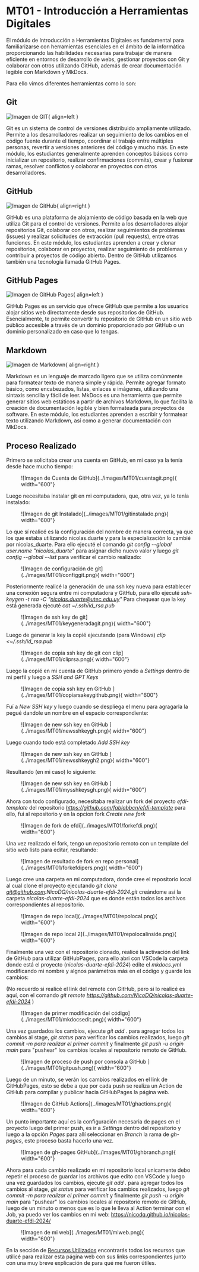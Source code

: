 
[recursos-utilizados]: https://nicodq.github.io/nicolas-duarte-efdi-2024/recursos-utilizados/recursos/

# MT01 - Introducción a Herramientas Digitales


El módulo de Introducción a Herramientas Digitales es fundamental para familiarizarse con herramientas esenciales en el ámbito de la informática proporcionando las habilidades necesarias para trabajar de manera eficiente en entornos de desarrollo de webs, gestionar proyectos con Git y colaborar con otros  utilizando GitHub, además de crear documentación legible con Markdown y MkDocs. 

Para ello vimos diferentes herramientas como lo son: 


## Git

![Imagen de GIT](../images/MT01/git.png#mt01){ align=left }

Git es un sistema de control de versiones distribuido ampliamente utilizado. Permite a los desarrolladores realizar un seguimiento de los cambios en el código fuente durante el tiempo, coordinar el trabajo entre múltiples personas, revertir a versiones anteriores del código y mucho más. En este módulo, los estudiantes generalmente aprenden conceptos básicos como inicializar un repositorio, realizar confirmaciones (commits), crear y fusionar ramas, resolver conflictos y colaborar en proyectos con otros desarrolladores.


## GitHub

![Imagen de GitHub](../images/MT01/github.png#mt01){ align=right }

GitHub es una plataforma de alojamiento de código basada en la web que utiliza Git para el control de versiones. Permite a los desarrolladores alojar repositorios Git, colaborar con otros, realizar seguimientos de problemas (issues) y realizar solicitudes de extracción (pull requests), entre otras funciones. En este módulo, los estudiantes aprenden a crear y clonar repositorios, colaborar en proyectos, realizar seguimiento de problemas y contribuir a proyectos de código abierto. Dentro de GitHub utilizamos también una tecnología llamada GitHub Pages.

## GitHub Pages

![Imagen de GitHub Pages](../images/MT01/githubp.png#mt01){ align=left }

GitHub Pages es un servicio que ofrece GitHub que permite a los usuarios alojar sitios web directamente desde sus repositorios de GitHub. Esencialmente, te permite convertir tu repositorio de GitHub en un sitio web público accesible a través de un dominio proporcionado por GitHub o un dominio personalizado en caso que lo tengas.

## Markdown 

![Imagen de Markdown](../images/MT01/markdown.png#mt01){ align=right }

Markdown es un lenguaje de marcado ligero que se utiliza comúnmente para formatear texto de manera simple y rápida. Permite agregar formato básico, como encabezados, listas, enlaces e imágenes, utilizando una sintaxis sencilla y fácil de leer. MkDocs es una herramienta que permite generar sitios web estáticos a partir de archivos Markdown, lo que facilita la creación de documentación legible y bien formateada para proyectos de software. En este módulo, los estudiantes aprenden a escribir y formatear texto utilizando Markdown, así como a generar documentación con MkDocs.

## Proceso Realizado

Primero se solicitaba crear una cuenta en GitHub, en mi caso ya la tenía desde hace mucho tiempo:

<figure markdown="span">
  ![Imagen de Cuenta de GitHub](../images/MT01/cuentagit.png){ width="600"}
</figure>

Luego necesitaba instalar git en mi computadora, que, otra vez, ya lo tenía instalado:

<figure markdown="span">
  ![Imagen de git Instalado](../images/MT01/gitinstalado.png){ width="600"}
</figure>

Lo que sí realicé es la configuración del nombre de manera correcta, ya que los que estaba utilizando nicolas.duarte y para la especialización lo cambié por nicolas_duarte.
Para ello ejecuté el comando *git config --global user.name "nicolas_duarte"* para asignar dicho nuevo valor y luego *git config --global --list* para verificar el cambio realizado:

<figure markdown="span">
  ![Imagen de configuración de git](../images/MT01/configgit.png){ width="600"}
</figure>

Posteriormente realicé la generación de una ssh key nueva para establecer una conexión segura entre mi computadora y GitHub, para ello ejecuté *ssh-keygen -t rsa -C "nicolas.duarte@utec.edu.uy"*
Para chequear que la key está generada ejecuté *cat ~/.ssh/id_rsa.pub*

<figure markdown="span">
  ![Imagen de ssh key de git](../images/MT01/keygeneradagit.png){ width="600"}
</figure>

Luego de generar la key la copié ejecutando (para Windows) *clip <~/.ssh/id_rsa.pub*

<figure markdown="span">
  ![Imagen de copia ssh key de git con clip](../images/MT01/cliprsa.png){ width="600"}
</figure>

Luego la copié en mi cuenta de GitHub primero yendo a *Settings* dentro de mi perfil y luego a *SSH and GPT Keys*

<figure markdown="span">
  ![Imagen de copia ssh key en GitHub ](../images/MT01/copiarsakeygithub.png){ width="600"}
</figure>

Fuí a *New SSH key* y luego cuando se despliega el menu para agragarla la pegué dandole un nombre en el espacio correspondiente:

<figure markdown="span">
  ![Imagen de new ssh key en GitHub ](../images/MT01/newsshkeygh.png){ width="600"}
</figure>

Luego cuando todo está completado *Add SSH key*

<figure markdown="span">
  ![Imagen de new ssh key en GitHub ](../images/MT01/newsshkeygh2.png){ width="600"}
</figure>

Resultando (en mi caso) lo siguiente:

<figure markdown="span">
  ![Imagen de new ssh key en GitHub ](../images/MT01/mysshkeysgh.png){ width="600"}
</figure>

Ahora con todo configurado, necesitaba realizar un fork del proyecto *efdi-template* del repositorio *https://github.com/fablabbcn/efdi-template* para ello, fui al repositorio y en la opcion fork *Create new fork*

<figure markdown="span">
  ![Imagen de fork de efdi](../images/MT01/forkefdi.png){ width="600"}
</figure>

Una vez realizado el fork, tengo un repositorio remoto con un template del sitio web listo para editar, resultando:

<figure markdown="span">
  ![Imagen de resultado de fork en repo personal](../images/MT01/forkefdipers.png){ width="600"}
</figure>

Luego cree una carpeta en mi computadora, donde cree el repositorio local al cual clone el proyecto ejecutando *git clone git@github.com:NicoDQ/nicolas-duarte-efdi-2024.git*
creándome así la carpeta *nicolas-duarte-efdi-2024* que es donde están todos los archivos correspondientes al repositorio.

<figure markdown="span">
  ![Imagen de repo local](../images/MT01/repolocal.png){ width="600"}
</figure>

<figure markdown="span">
  ![Imagen de repo local 2](../images/MT01/repolocalinside.png){ width="600"}
</figure>

Finalmente una vez con el repositorio clonado, realicé la activación del link de GitHub para utilizar GitHubPages, para ello abri con VSCode la carpeta donde está el proyecto (*nicolas-duarte-efdi-2024*) edite el *mkdocs.yml* modificando mi nombre y algnos parámetros más en el código y guarde los cambios:

(No recuerdo si realicé el link del remote con GitHub, pero si lo realicé es aquí, con el comando *git remote https://github.com/NicoDQ/nicolas-duarte-efdi-2024* )

<figure markdown="span">
  ![Imagen de primer modificación del código](../images/MT01/mkdocsedit.png){ width="600"}
</figure>

Una vez guardados los cambios, ejecute *git add .* para agregar todos los cambios al stage, *git status* para verificar los cambios realizados, luego *git commit -m para realizar el primer commit* y finalmente *git push -u origin main* para "pushear" los cambios locales al repositorio remoto de GitHub.

<figure markdown="span">
  ![Imagen de proceso de push por consola a GitHub ](../images/MT01/gitpush.png){ width="600"}
</figure>

Luego de un minuto, se verán los cambios realizados en el link de GitHubPages, esto se debe a que por cada push se realiza un Action de GitHub para compilar y publicar hacia GitHubPages la página web.

<figure markdown="span">
  ![Imagen de GitHub Actions](../images/MT01/ghactions.png){ width="600"}
</figure>

Un punto importante aquí es la configuración necesaria de pages en el proyecto luego del primer push, es ir a *Settings* dentro del repositorio y luego a la opción *Pages* para allí seleccionar en *Branch* la rama de *gh-pages*, este proceso basta hacerlo una vez.

<figure markdown="span">
  ![Imagen de gh-pages GitHub](../images/MT01/ghbranch.png){ width="600"}
</figure>

Ahora para cada cambio realizado en mi repositorio local unicamente debo repetir el proceso de guardar los archivos que edito con VSCode y luego una vez guardados los cambios, ejecute *git add .* para agregar todos los cambios al stage, *git status* para verificar los cambios realizados, luego *git commit -m para realizar el primer commit* y finalmente *git push -u origin main* para "pushear" los cambios locales al repositorio remoto de GitHub, luego de un minuto o menos que es lo que le lleva al Action terminar con el Job, ya puedo ver los cambios en mi web: https://nicodq.github.io/nicolas-duarte-efdi-2024/

<figure markdown="span">
  ![Imagen de mi web](../images/MT01/miweb.png){ width="600"}
</figure>

En la sección de [Recursos Utilizados][recursos-utilizados] encontrarás todos los recursos que utilicé para realizar esta página web con sus links correspondientes junto con una muy breve explicación de para qué me fueron útiles.
